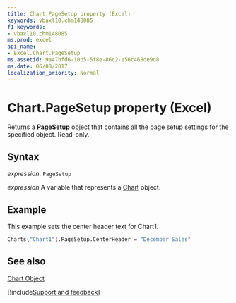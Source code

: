 ```yaml
---
title: Chart.PageSetup property (Excel)
keywords: vbaxl10.chm148085
f1_keywords:
- vbaxl10.chm148085
ms.prod: excel
api_name:
- Excel.Chart.PageSetup
ms.assetid: 9a47bfd6-10b5-5f8e-86c2-e56c468de9d8
ms.date: 06/08/2017
localization_priority: Normal
---
```



# Chart.PageSetup property (Excel)

Returns a  **[PageSetup](Excel.PageSetup.md)** object that contains all the page setup settings for the specified object. Read-only.


## Syntax

_expression_. `PageSetup`

_expression_ A variable that represents a [Chart](Excel.Chart-graph-object.md) object.


## Example

This example sets the center header text for Chart1.


```vb
Charts("Chart1").PageSetup.CenterHeader = "December Sales"
```


## See also


[Chart Object](Excel.Chart(object).md)

[!include[Support and feedback](~/includes/feedback-boilerplate.md)]